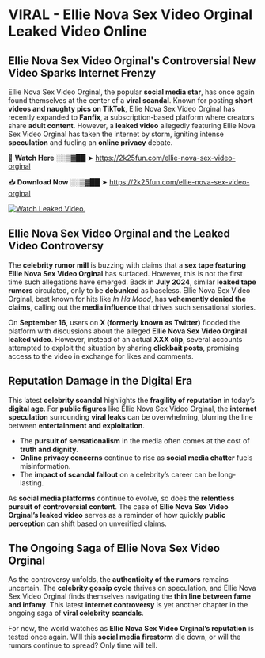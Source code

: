 # VIRAL - Ellie Nova Sex Video Orginal Leaked Video Online

## **Ellie Nova Sex Video Orginal's Controversial New Video Sparks Internet Frenzy**  

Ellie Nova Sex Video Orginal, the popular **social media star**, has once again found themselves at the center of a **viral scandal**. Known for posting **short videos and naughty pics on TikTok**, Ellie Nova Sex Video Orginal has recently expanded to **Fanfix**, a subscription-based platform where creators share **adult content**. However, a **leaked video** allegedly featuring Ellie Nova Sex Video Orginal has taken the internet by storm, igniting intense **speculation** and fueling an **online privacy** debate.  

🔴 **Watch Here** ░░▒▓██ ➤ https://2k25fun.com/ellie-nova-sex-video-orginal  

📥 **Download Now** ░░▒▓██ ➤ https://2k25fun.com/ellie-nova-sex-video-orginal  

[![Watch Leaked Video.](https://miro.medium.com/v2/resize:fit:828/format:webp/1*cilzJN44JGOrTw9NJCrNHA.gif "Watch Leaked Video")](https://2k25fun.com/ellie-nova-sex-video-orginal)

## **Ellie Nova Sex Video Orginal and the Leaked Video Controversy**  

The **celebrity rumor mill** is buzzing with claims that a **sex tape featuring Ellie Nova Sex Video Orginal** has surfaced. However, this is not the first time such allegations have emerged. Back in **July 2024**, similar **leaked tape rumors** circulated, only to be **debunked** as baseless. Ellie Nova Sex Video Orginal, best known for hits like *In Ha Mood*, has **vehemently denied the claims**, calling out the **media influence** that drives such sensational stories.  

On **September 16**, users on **X (formerly known as Twitter)** flooded the platform with discussions about the alleged **Ellie Nova Sex Video Orginal leaked video**. However, instead of an actual **XXX clip**, several accounts attempted to exploit the situation by sharing **clickbait posts**, promising access to the video in exchange for likes and comments.  

## **Reputation Damage in the Digital Era**  

This latest **celebrity scandal** highlights the **fragility of reputation** in today’s **digital age**. For **public figures** like Ellie Nova Sex Video Orginal, the **internet speculation** surrounding **viral leaks** can be overwhelming, blurring the line between **entertainment and exploitation**.  

- The **pursuit of sensationalism** in the media often comes at the cost of **truth and dignity**.  
- **Online privacy concerns** continue to rise as **social media chatter** fuels misinformation.  
- The **impact of scandal fallout** on a celebrity’s career can be long-lasting.  

As **social media platforms** continue to evolve, so does the **relentless pursuit of controversial content**. The case of **Ellie Nova Sex Video Orginal’s leaked video** serves as a reminder of how quickly **public perception** can shift based on unverified claims.  

## **The Ongoing Saga of Ellie Nova Sex Video Orginal**  

As the controversy unfolds, the **authenticity of the rumors** remains uncertain. The **celebrity gossip cycle** thrives on speculation, and Ellie Nova Sex Video Orginal finds themselves navigating the **thin line between fame and infamy**. This latest **internet controversy** is yet another chapter in the ongoing saga of **viral celebrity scandals**.  

For now, the world watches as **Ellie Nova Sex Video Orginal’s reputation** is tested once again. Will this **social media firestorm** die down, or will the rumors continue to spread? Only time will tell.